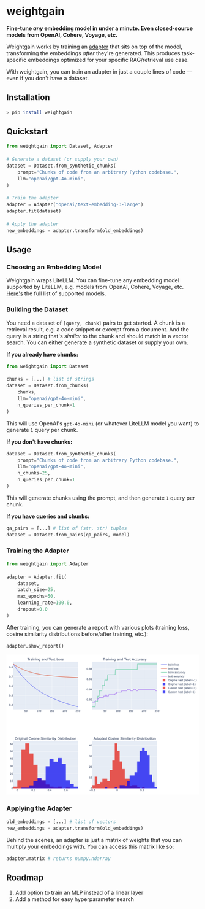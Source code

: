 # weightgain

**Fine-tune _any_ embedding model in under a minute. Even closed-source models from OpenAI, Cohere, Voyage, etc.**

Weightgain works by training an [adapter](https://research.trychroma.com/embedding-adapters) that sits on top of the model, transforming the embeddings _after_ they're generated. This produces task-specific embeddings optimized for your specific RAG/retrieval use case. 

With weightgain, you can train an adapter in just a couple lines of code –– even if you don't have a dataset.

## Installation

```bash
> pip install weightgain
```

## Quickstart

```python
from weightgain import Dataset, Adapter

# Generate a dataset (or supply your own)
dataset = Dataset.from_synthetic_chunks(
    prompt="Chunks of code from an arbitrary Python codebase.",
    llm="openai/gpt-4o-mini",
)

# Train the adapter
adapter = Adapter("openai/text-embedding-3-large")
adapter.fit(dataset)

# Apply the adapter
new_embeddings = adapter.transform(old_embeddings)
```

## Usage

### Choosing an Embedding Model

Weightgain wraps LiteLLM. You can fine-tune any embedding model supported by LiteLLM, e.g. models from OpenAI, Cohere, Voyage, etc. [Here's](https://docs.litellm.ai/docs/embedding/supported_embedding) the full list of supported models.

<!--TODO: You can also define your own-->

### Building the Dataset

You need a dataset of `[query, chunk]` pairs to get started. A chunk is a retrieval result, e.g. a code snippet or excerpt from a document. And the query is a string that's _similar_ to the chunk and should match in a vector search. You can either generate a synthetic dataset or supply your own.

**If you already have chunks:**

```python
from weightgain import Dataset

chunks = [...] # list of strings
dataset = Dataset.from_chunks(
    chunks,
    llm="openai/gpt-4o-mini",
    n_queries_per_chunk=1
)
```

This will use OpenAI's `gpt-4o-mini` (or whatever LiteLLM model you want) to generate `1` query per chunk.

**If you don't have chunks:**

```python
dataset = Dataset.from_synthetic_chunks(
    prompt="Chunks of code from an arbitrary Python codebase.",
    llm="openai/gpt-4o-mini",
    n_chunks=25,
    n_queries_per_chunk=1
)
```

This will generate chunks using the prompt, and then generate `1` query per chunk.

**If you have queries and chunks:**

```python
qa_pairs = [...] # list of (str, str) tuples
dataset = Dataset.from_pairs(qa_pairs, model)
```

### Training the Adapter

```python
from weightgain import Adapter

adapter = Adapter.fit(
    dataset,
    batch_size=25,
    max_epochs=50,
    learning_rate=100.0,
    dropout=0.0
)
```

After training, you can generate a report with various plots (training loss, cosine similarity distributions before/after training, etc.):

```python
adapter.show_report()
```

![Example report](./report.png)

### Applying the Adapter

```python
old_embeddings = [...] # list of vectors
new_embeddings = adapter.transform(old_embeddings)
```

Behind the scenes, an adapter is just a matrix of weights that you can multiply your embeddings with. You can access this matrix like so:

```python
adapter.matrix # returns numpy.ndarray
```

## Roadmap

1. Add option to train an MLP instead of a linear layer
2. Add a method for easy hyperparameter search

